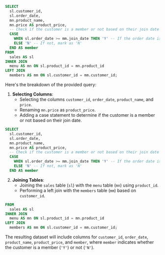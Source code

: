 ```SQL
SELECT
  sl.customer_id,
  sl.order_date,
  mn.product_name,
  mn.price AS product_price,
  -- Check if the customer is a member or not based on their join date
  CASE 
    WHEN sl.order_date >= mm.join_date THEN 'Y' -- If the order date is after or equal to the join date, mark as 'Y'
    ELSE 'N' -- If not, mark as 'N'
  END AS member 
FROM 
  sales AS sl
INNER JOIN 
  menu AS mn ON sl.product_id = mn.product_id 
LEFT JOIN 
  members AS mm ON sl.customer_id = mm.customer_id; 

```

Here's the breakdown of the provided query:

1. **Selecting Columns**: 
   - Selecting the columns `customer_id`, `order_date`, `product_name`, and `price`.
   - Renaming `mn.price` as `product_price`.
   - Adding a case statement to determine if the customer is a member or not based on their join date.

```sql
SELECT
  sl.customer_id,
  sl.order_date,
  mn.product_name,
  mn.price AS product_price,
  -- Check if the customer is a member or not based on their join date
  CASE 
    WHEN sl.order_date >= mm.join_date THEN 'Y' -- If the order date is after or equal to the join date, mark as 'Y'
    ELSE 'N' -- If not, mark as 'N'
  END AS member 
```

2. **Joining Tables**: 
   - Joining the `sales` table (`sl`) with the `menu` table (`mn`) using `product_id`.
   - Performing a left join with the `members` table (`mm`) based on `customer_id`.

```sql
FROM 
  sales AS sl
INNER JOIN 
  menu AS mn ON sl.product_id = mn.product_id 
LEFT JOIN 
  members AS mm ON sl.customer_id = mm.customer_id;
```

The resulting dataset will include columns for `customer_id`, `order_date`, `product_name`, `product_price`, and `member`, where `member` indicates whether the customer is a member (`'Y'`) or not (`'N'`).
